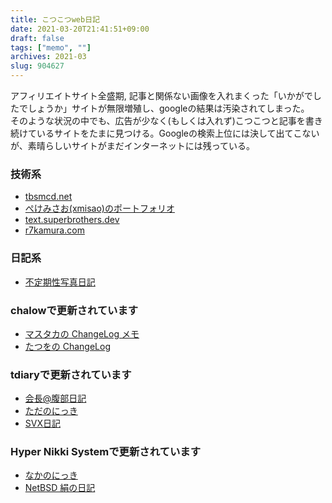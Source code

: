 ```yaml
---
title: こつこつweb日記
date: 2021-03-20T21:41:51+09:00
draft: false
tags: ["memo", ""]
archives: 2021-03
slug: 904627
---
```

アフィリエイトサイト全盛期, 記事と関係ない画像を入れまくった「いかがでしたでしょうか」サイトが無限増殖し、googleの結果は汚染されてしまった。  
そのような状況の中でも、広告が少なく(もしくは入れず)こつこつと記事を書き続けているサイトをたまに見つける。Googleの検索上位には決して出てこないが、素晴らしいサイトがまだインターネットには残っている。

### 技術系
- [tbsmcd.net](https://tbsmcd.net )
- [ぺけみさお(xmisao)のポートフォリオ](https://www.xmisao.com)
- [text․superbrothers․dev](https://text.superbrothers.dev)
- [r7kamura.com](https://r7kamura.com/)
### 日記系
- [不定期性写真日記](http://fromto.cc/hosokawa/diary/index.html)

### chalowで更新されています
- [マスタカの ChangeLog メモ](https://masutaka.net/chalow/) 
- [たつをの ChangeLog](https://chalow.net/)

### tdiaryで更新されています
- [会長@腹部日記](https://www.tamoot.net/d/)
- [ただのにっき](https://sho.tdiary.net/)
- [SVX日記](http://www.itline.jp/~svx/diary/)
### Hyper Nikki Systemで更新されています
- [なかのにっき](http://surf.ml.seikei.ac.jp/~nakano/diary/)
- [NetBSD 絹の日記](http://www.ki.nu/~makoto/diary/?03160651)
